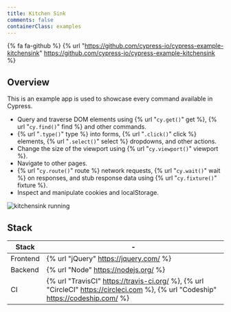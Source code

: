```yaml
---
title: Kitchen Sink
comments: false
containerClass: examples
---
```


{% fa fa-github %} {% url "https://github.com/cypress-io/cypress-example-kitchensink" https://github.com/cypress-io/cypress-example-kitchensink %}

## Overview

This is an example app is used to showcase every command available in Cypress.

- Query and traverse DOM elements using {% url "`cy.get()`" get %}, {% url "`cy.find()`" find %} and other commands.
- {% url "`.type()`" type %} into forms, {% url "`.click()`" click %} elements, {% url "`.select()`" select %} dropdowns, and other actions.
- Change the size of the viewport using {% url "`cy.viewport()`" viewport %}.
- Navigate to other pages.
- {% url "`cy.route()`" route %} network requests, {% url "`cy.wait()`" wait %} on responses, and stub response data using {% url "`cy.fixture()`" fixture %}.
- Inspect and manipulate cookies and localStorage.

![kitchensink running](https://cloud.githubusercontent.com/assets/1268976/14084252/e309e370-f4e7-11e5-9562-24f516563ac9.gif)

## Stack

Stack | -
 -- | --
Frontend | {% url "jQuery" https://jquery.com/ %}
Backend | {% url "Node" https://nodejs.org/ %}
CI | {% url "TravisCI" https://travis-ci.org/ %}, {% url "CircleCI" https://circleci.com %}, {% url "Codeship" https://codeship.com/ %}
